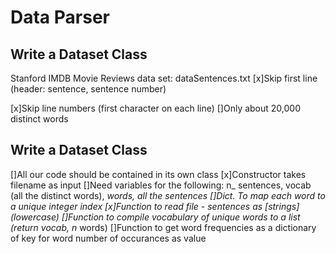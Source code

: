 # Data Parser
## Write a Dataset Class
Stanford IMDB Movie Reviews data set: dataSentences.txt
[x]Skip first line (header: sentence, sentence number)

[x]Skip line numbers (first character on each line)
[]Only about 20,000 distinct words
## Write a Dataset Class
[]All our code should be contained in its own class
[x]Constructor takes filename as input
[]Need variables for the following: n_ sentences, vocab (all the distinct words), _words, all the sentences
[]Dict. To map each word to a unique integer index
[x]Function to read file - sentences as [strings] (lowercase)
[]Function to compile vocabulary of unique words to a list (return vocab, n_ words)
[]Function to get word frequencies as a dictionary of key for word number of occurances as value
